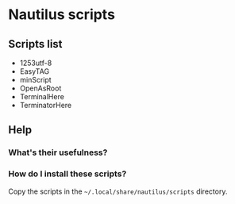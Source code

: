 ﻿# Nautilus scripts

## Scripts list
* 1253utf-8
* EasyTAG
* minScript
* OpenAsRoot
* TerminalHere
* TerminatorHere

## Help

### What's their usefulness?

### How do I install these scripts?
Copy the scripts in the <code>~/.local/share/nautilus/scripts</code> directory.
